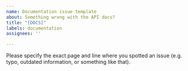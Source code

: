 ```yaml
---
name: Documentation issue template
about: Something wrong with the API docs?
title: "[DOCS]"
labels: documentation
assignees: ''

---
```


Please specify the exact page and line where you spotted an issue (e.g. typo, outdated information, or something like that).
